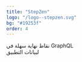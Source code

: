 ```yaml
---
title: "StepZen"
logo: "/logo--stepzen.svg"
bg: "#19253f"
order: 4
---
```

<p class="text-[1.4rem] text-center">
    نقاط نهاية سهلة في GraphQL
    <br />
    لبيانات التطبيق
</p>